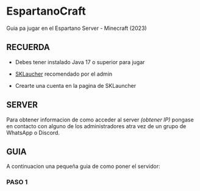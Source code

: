 # EspartanoCraft
Guia pa jugar en el Espartano Server - Minecraft (2023)

## RECUERDA
- Debes tener instalado Java 17 o superior para jugar

- [SKLaucher] recomendado por el admin

- Crearte una cuenta en la pagina de SKLauncher

## SERVER
Para obtener informacion de como acceder al server _(obtener IP)_ pongase en contacto con alguno de los administradores atra vez de un grupo de WhatsApp o Discord.

## GUIA
A continuacion una pequeña guia de como poner el servidor:

### PASO 1





[SKLaucher]:https://skmedix.pl/downloads
